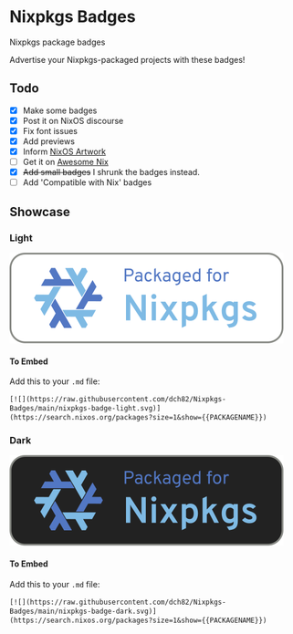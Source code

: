 # Nixpkgs Badges
Nixpkgs package badges

Advertise your Nixpkgs-packaged projects with these badges!

## Todo
- [x] Make some badges
- [x] Post it on NixOS discourse
- [x] Fix font issues
- [x] Add previews
- [x] Inform [NixOS Artwork](https://github.com/NixOS/nixos-artwork/)
- [ ] Get it on [Awesome Nix](https://github.com/nix-community/awesome-nix/)
- [x] ~~Add small badges~~ I shrunk the badges instead.
- [ ] Add 'Compatible with Nix' badges

## Showcase
### Light
[![](https://raw.githubusercontent.com/dch82/Nixpkgs-Badges/main/nixpkgs-badge-light.svg)](https://search.nixos.org/)

#### To Embed
Add this to your `.md` file:
```
[![](https://raw.githubusercontent.com/dch82/Nixpkgs-Badges/main/nixpkgs-badge-light.svg)](https://search.nixos.org/packages?size=1&show={{PACKAGENAME}})
```

### Dark
[![](https://raw.githubusercontent.com/dch82/Nixpkgs-Badges/main/nixpkgs-badge-dark.svg)](https://search.nixos.org/)

#### To Embed
Add this to your `.md` file:
```
[![](https://raw.githubusercontent.com/dch82/Nixpkgs-Badges/main/nixpkgs-badge-dark.svg)](https://search.nixos.org/packages?size=1&show={{PACKAGENAME}})
```
